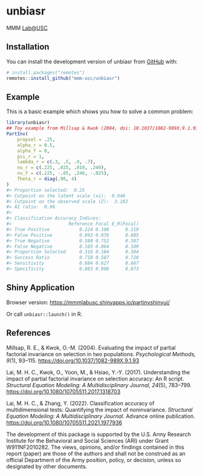 
<!-- README.md is generated from README.Rmd. Please edit that file -->

# unbiasr

MMM <Lab@USC>

<!-- badges: start -->
<!-- badges: end -->

## Installation

You can install the development version of unbiasr from
[GitHub](https://github.com/) with:

``` r
# install.packages("remotes")
remotes::install_github("mmm-usc/unbiasr")
```

## Example

This is a basic example which shows you how to solve a common problem:

``` r
library(unbiasr)
## Toy example from Millsap & Kwok (2004, doi: 10.1037/1082-989X.9.1.93)
PartInv(
    propsel = .25,
    alpha_r = 0.5,
    alpha_f = 0,
    psi_r = 1,
    lambda_r = c(.3, .5, .9, .7),
    nu_r = c(.225, .025, .010, .240),
    nu_f = c(.225, -.05, .240, -.025),
    Theta_r = diag(.96, 4)
)
#> Proportion selected:  0.25 
#> Cutpoint on the latent scale (xi):  0.946 
#> Cutpoint on the observed scale (Z):  3.182 
#> AI ratio:  0.96 
#> 
#> Classification Accuracy Indices:
#>                     Reference Focal E_R(Focal)
#> True Positive           0.224 0.108      0.219
#> False Positive          0.092 0.076      0.085
#> True Negative           0.580 0.752      0.587
#> False Negative          0.103 0.064      0.109
#> Proportion Selected     0.316 0.184      0.304
#> Success Ratio           0.710 0.587      0.720
#> Sensitivity             0.684 0.627      0.667
#> Specificity             0.863 0.908      0.873
```

## Shiny Application

Browser version: <https://mmmlabusc.shinyapps.io/partinvshinyui/>

Or call `unbiasr::launch()` in R.

## References

Millsap, R. E., & Kwok, O.-M. (2004). Evaluating the impact of partial
factorial invariance on selection in two populations. *Psychological
Methods, 9*(1), 93–115. <https://doi.org/10.1037/1082-989X.9.1.93>

Lai, M. H. C., Kwok, O., Yoon, M., & Hsiao, Y.-Y. (2017). Understanding
the impact of partial factorial invariance on selection accuracy: An R
script. *Structural Equation Modeling: A Multidisciplinary Journal,
24*(5), 783–799. <https://doi.org/10.1080/10705511.2017.1318703>

Lai, M. H. C., & Zhang, Y. (2022). Classification accuracy of
multidimensional tests: Quantifying the impact of noninvariance.
*Structural Equation Modeling: A Multidisciplinary Journal.* Advance
online publication. <https://doi.org/10.1080/10705511.2021.1977936>

The development of this package is supported by the U.S. Army Research
Institute for the Behavioral and Social Sciences (ARI) under Grant
W911NF2010282. The views, opinions, and/or findings contained in this
report (paper) are those of the authors and shall not be construed as an
official Department of the Army position, policy, or decision, unless so
designated by other documents.
